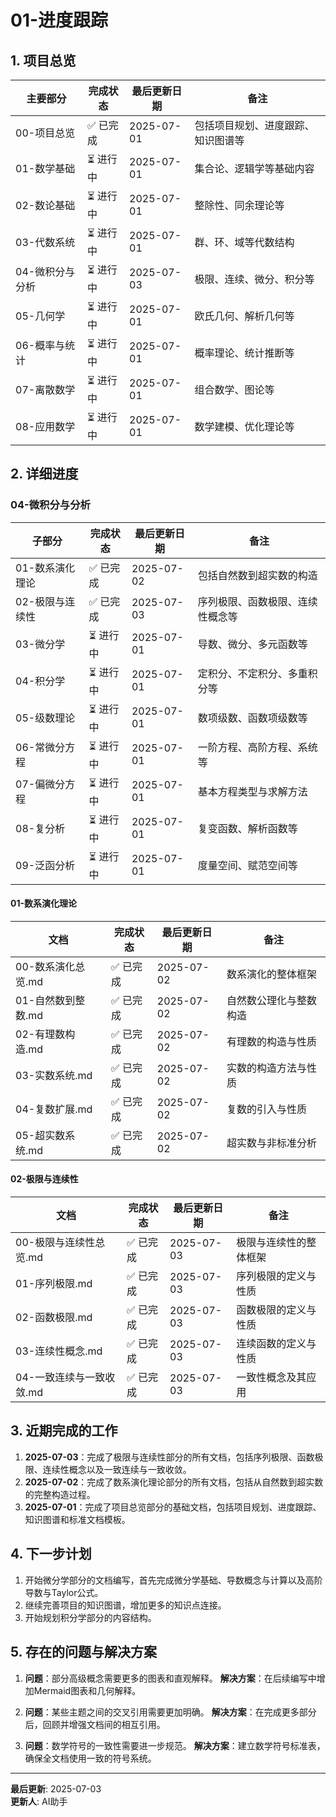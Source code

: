 # 01-进度跟踪

## 1. 项目总览

| 主要部分 | 完成状态 | 最后更新日期 | 备注 |
|---------|---------|------------|------|
| 00-项目总览 | ✅ 已完成 | 2025-07-01 | 包括项目规划、进度跟踪、知识图谱等 |
| 01-数学基础 | ⏳ 进行中 | 2025-07-01 | 集合论、逻辑学等基础内容 |
| 02-数论基础 | ⏳ 进行中 | 2025-07-01 | 整除性、同余理论等 |
| 03-代数系统 | ⏳ 进行中 | 2025-07-01 | 群、环、域等代数结构 |
| 04-微积分与分析 | ⏳ 进行中 | 2025-07-03 | 极限、连续、微分、积分等 |
| 05-几何学 | ⏳ 进行中 | 2025-07-01 | 欧氏几何、解析几何等 |
| 06-概率与统计 | ⏳ 进行中 | 2025-07-01 | 概率理论、统计推断等 |
| 07-离散数学 | ⏳ 进行中 | 2025-07-01 | 组合数学、图论等 |
| 08-应用数学 | ⏳ 进行中 | 2025-07-01 | 数学建模、优化理论等 |

## 2. 详细进度

### 04-微积分与分析

| 子部分 | 完成状态 | 最后更新日期 | 备注 |
|-------|---------|------------|------|
| 01-数系演化理论 | ✅ 已完成 | 2025-07-02 | 包括自然数到超实数的构造 |
| 02-极限与连续性 | ✅ 已完成 | 2025-07-03 | 序列极限、函数极限、连续性概念等 |
| 03-微分学 | ⏳ 进行中 | 2025-07-01 | 导数、微分、多元函数等 |
| 04-积分学 | ⏳ 进行中 | 2025-07-01 | 定积分、不定积分、多重积分等 |
| 05-级数理论 | ⏳ 进行中 | 2025-07-01 | 数项级数、函数项级数等 |
| 06-常微分方程 | ⏳ 进行中 | 2025-07-01 | 一阶方程、高阶方程、系统等 |
| 07-偏微分方程 | ⏳ 进行中 | 2025-07-01 | 基本方程类型与求解方法 |
| 08-复分析 | ⏳ 进行中 | 2025-07-01 | 复变函数、解析函数等 |
| 09-泛函分析 | ⏳ 进行中 | 2025-07-01 | 度量空间、赋范空间等 |

#### 01-数系演化理论

| 文档 | 完成状态 | 最后更新日期 | 备注 |
|-----|---------|------------|------|
| 00-数系演化总览.md | ✅ 已完成 | 2025-07-02 | 数系演化的整体框架 |
| 01-自然数到整数.md | ✅ 已完成 | 2025-07-02 | 自然数公理化与整数构造 |
| 02-有理数构造.md | ✅ 已完成 | 2025-07-02 | 有理数的构造与性质 |
| 03-实数系统.md | ✅ 已完成 | 2025-07-02 | 实数的构造方法与性质 |
| 04-复数扩展.md | ✅ 已完成 | 2025-07-02 | 复数的引入与性质 |
| 05-超实数系统.md | ✅ 已完成 | 2025-07-02 | 超实数与非标准分析 |

#### 02-极限与连续性

| 文档 | 完成状态 | 最后更新日期 | 备注 |
|-----|---------|------------|------|
| 00-极限与连续性总览.md | ✅ 已完成 | 2025-07-03 | 极限与连续性的整体框架 |
| 01-序列极限.md | ✅ 已完成 | 2025-07-03 | 序列极限的定义与性质 |
| 02-函数极限.md | ✅ 已完成 | 2025-07-03 | 函数极限的定义与性质 |
| 03-连续性概念.md | ✅ 已完成 | 2025-07-03 | 连续函数的定义与性质 |
| 04-一致连续与一致收敛.md | ✅ 已完成 | 2025-07-03 | 一致性概念及其应用 |

## 3. 近期完成的工作

1. **2025-07-03**：完成了极限与连续性部分的所有文档，包括序列极限、函数极限、连续性概念以及一致连续与一致收敛。
2. **2025-07-02**：完成了数系演化理论部分的所有文档，包括从自然数到超实数的完整构造过程。
3. **2025-07-01**：完成了项目总览部分的基础文档，包括项目规划、进度跟踪、知识图谱和标准文档模板。

## 4. 下一步计划

1. 开始微分学部分的文档编写，首先完成微分学基础、导数概念与计算以及高阶导数与Taylor公式。
2. 继续完善项目的知识图谱，增加更多的知识点连接。
3. 开始规划积分学部分的内容结构。

## 5. 存在的问题与解决方案

1. **问题**：部分高级概念需要更多的图表和直观解释。
   **解决方案**：在后续编写中增加Mermaid图表和几何解释。

2. **问题**：某些主题之间的交叉引用需要更加明确。
   **解决方案**：在完成更多部分后，回顾并增强文档间的相互引用。

3. **问题**：数学符号的一致性需要进一步规范。
   **解决方案**：建立数学符号标准表，确保全文档使用一致的符号系统。

---

**最后更新**: 2025-07-03  
**更新人**: AI助手
